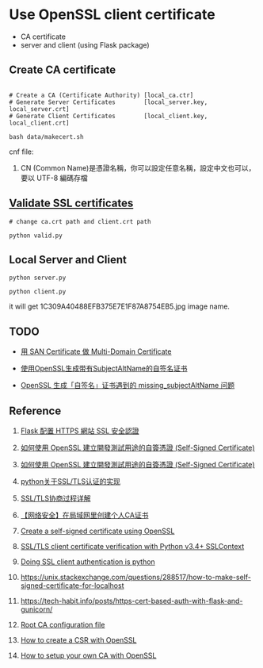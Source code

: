 
# Use OpenSSL client certificate

+ CA certificate
+ server and client (using Flask package)

## Create CA certificate
```

# Create a CA (Certificate Authority) [local_ca.ctr]
# Generate Server Certificates        [local_server.key, local_server.crt]
# Generate Client Certificates        [local_client.key, local_client.crt]

bash data/makecert.sh
```
cnf file:
1. CN (Common Name)是憑證名稱，你可以設定任意名稱，設定中文也可以，要以 UTF-8 編碼存檔


## [Validate SSL certificates](https://www.osso.nl/blog/checking-client-ssl-certificate-from-python/ "Title")


```
# change ca.crt path and client.crt path

python valid.py

```

## Local Server and Client

```
python server.py

python client.py
```

it will get 1C309A40488EFB375E7E1F87A8754EB5.jpg image name.

## TODO
 - [用 SAN Certificate 做 Multi-Domain Certificate](https://blog.cssuen.tw/%E7%94%A8-san-certificate-%E5%81%9A-multi-domain-certificate-c7403e05c697 "Title")

 - [使用OpenSSL生成带有SubjectAltName的自签名证书](https://blog.csdn.net/u010983881/article/details/83619603 "Title")

- [OpenSSL 生成「自签名」证书遇到的 missing_subjectAltName 问题](https://moxo.io/blog/2017/08/01/problem-missing-subjectaltname-while-makeing-self-signed-cert/ "Title")

## Reference

1. [Flask 配置 HTTPS 網站 SSL 安全認證](https://medium.com/@charming_rust_oyster_221/flask-%E9%85%8D%E7%BD%AE-https-%E7%B6%B2%E7%AB%99-ssl-%E5%AE%89%E5%85%A8%E8%AA%8D%E8%AD%89-36dfeb609fa8 "Title")

2. [如何使用 OpenSSL 建立開發測試用途的自簽憑證 (Self-Signed Certificate)](https://blog.miniasp.com/post/2019/02/25/Creating-Self-signed-Certificate-using-OpenSSL "Title")

3. [如何使用 OpenSSL 建立開發測試用途的自簽憑證 (Self-Signed Certificate)](https://blog.miniasp.com/post/2019/02/25/Creating-Self-signed-Certificate-using-OpenSSL "Title")

4. [python关于SSL/TLS认证的实现](https://blog.csdn.net/vip97yigang/article/details/84721027 "Title")

5. [SSL/TLS协商过程详解](https://blog.csdn.net/zhangtaoym/article/details/55259889 "Title")

6. [【网络安全】在局域网里创建个人CA证书](https://blog.csdn.net/yannanxiu/article/details/70670225 "Title")

7. [Create a self-signed certificate using OpenSSL](https://blog.cssuen.tw/create-a-self-signed-certificate-using-openssl-240c7b0579d3 "Title")

8. [SSL/TLS client certificate verification with Python v3.4+ SSLContext](https://www.electricmonk.nl/log/2018/06/02/ssl-tls-client-certificate-verification-with-python-v3-4-sslcontext/ "Title")

9. [Doing SSL client authentication is python
](https://stackoverflow.com/questions/33504746/doing-ssl-client-authentication-is-python "Title")

10. <https://unix.stackexchange.com/questions/288517/how-to-make-self-signed-certificate-for-localhost>

11. <https://tech-habit.info/posts/https-cert-based-auth-with-flask-and-gunicorn/>

12. [Root CA configuration file](https://jamielinux.com/docs/openssl-certificate-authority/appendix/root-configuration-file.html "Title")

13. [How to create a CSR with OpenSSL](https://www.switch.ch/pki/manage/request/csr-openssl/ "Title")

14. [How to setup your own CA with OpenSSL](https://gist.github.com/lancejpollard/c46ee524457970e0f692d290c4f625b9 "Title")

